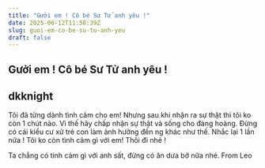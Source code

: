 ```yaml
---
title: "Gưởi em ! Cô bé Sư Tử anh yêu !"
date: 2025-06-12T11:58:39Z
slug: guoi-em-co-be-su-tu-anh-yeu
draft: false
---
```


## Gưởi em ! Cô bé Sư Tử anh yêu !

## dkknight

Tôi đã từng dành tình cảm cho em! Nhưng sau khi nhận ra sự thật thì tôi ko còn 1 chút nào. Vì thế hãy chấp nhận sự thật và sống cho đàng hoàng. Đừng có cái kiểu cư xử trẻ con làm ảnh hưởng đến ng khác như thế. Nhắc lại 1 lần nữa ! Tôi ko còn tình cảm gì với em! Thôi đi nhé !
 
Ta chẳng có tình cảm gì với anh sất, đừng có ăn dưa bở nữa nhé. From Leo